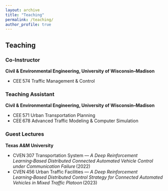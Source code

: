 ```yaml
---
layout: archive
title: "Teaching"
permalink: /teaching/
author_profile: true
---
```


## Teaching <br>
### Co‑Instructor  
**Civil & Environmental Engineering, University of Wisconsin–Madison**

- CEE 574 Traffic Management & Control

### Teaching Assistant  
**Civil & Environmental Engineering, University of Wisconsin–Madison**

- CEE 571 Urban Transportation Planning  
- CEE 678 Advanced Traffic Modeling & Computer Simulation

### Guest Lectures  
**Texas A&M University**

- CVEN 307 Transportation System — *A Deep Reinforcement Learning‑Based Distributed Connected Automated Vehicle Control under Communication Failure* (2022)  
- CVEN 456 Urban Traffic Facilities — *A Deep Reinforcement Learning‑Based Distributed Control Strategy for Connected Automated Vehicles in Mixed Traffic Platoon* (2023)
